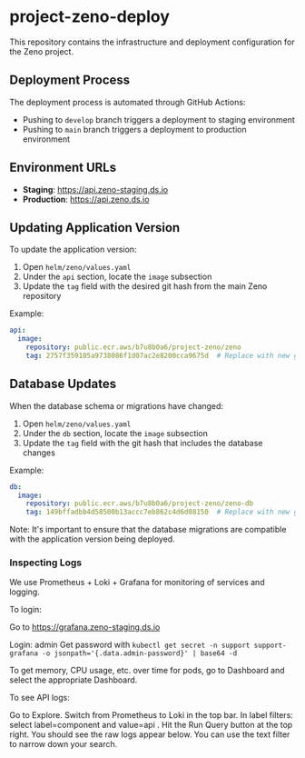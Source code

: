 # project-zeno-deploy

This repository contains the infrastructure and deployment configuration for the Zeno project.

## Deployment Process

The deployment process is automated through GitHub Actions:

- Pushing to `develop` branch triggers a deployment to staging environment
- Pushing to `main` branch triggers a deployment to production environment

## Environment URLs

- **Staging**: https://api.zeno-staging.ds.io
- **Production**: https://api.zeno.ds.io

## Updating Application Version

To update the application version:

1. Open `helm/zeno/values.yaml`
2. Under the `api` section, locate the `image` subsection
3. Update the `tag` field with the desired git hash from the main Zeno repository

Example:
```yaml
api:
  image:
    repository: public.ecr.aws/b7u8b0a6/project-zeno/zeno
    tag: 2757f359105a9738086f1d07ac2e8200cca9675d  # Replace with new git hash
```

## Database Updates

When the database schema or migrations have changed:

1. Open `helm/zeno/values.yaml`
2. Under the `db` section, locate the `image` subsection
3. Update the `tag` field with the git hash that includes the database changes

Example:
```yaml
db:
  image:
    repository: public.ecr.aws/b7u8b0a6/project-zeno/zeno-db
    tag: 149bffadbb4d58500b13accc7eb862c4d6d08150  # Replace with new git hash
```

Note: It's important to ensure that the database migrations are compatible with the application version being deployed.

### Inspecting Logs

We use Prometheus + Loki + Grafana for monitoring of services and logging.

To login:

Go to https://grafana.zeno-staging.ds.io

Login: admin
Get password with `kubectl get secret -n support support-grafana -o jsonpath='{.data.admin-password}' | base64 -d`

To get memory, CPU usage, etc. over time for pods, go to Dashboard and select the appropriate Dashboard.

To see API logs:

Go to Explore. Switch from Prometheus to Loki in the top bar. In label filters: select label=component and value=api . Hit the Run Query button at the top right. You should see the raw logs appear below. You can use the text filter to narrow down your search.